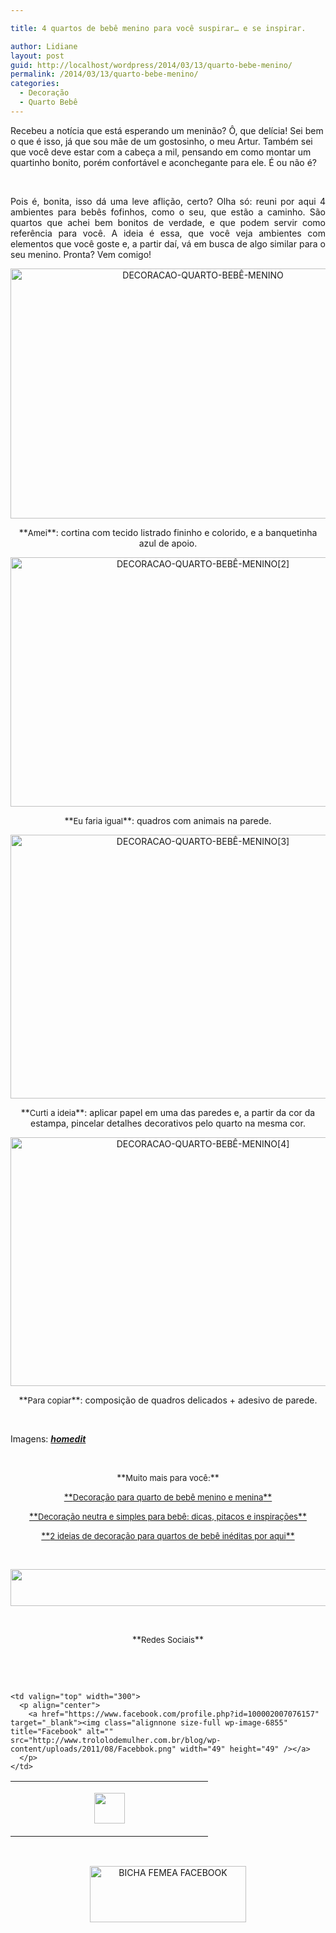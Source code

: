 ```yaml
---

title: 4 quartos de bebê menino para você suspirar… e se inspirar.

author: Lidiane
layout: post
guid: http://localhost/wordpress/2014/03/13/quarto-bebe-menino/
permalink: /2014/03/13/quarto-bebe-menino/
categories:
  - Decoração
  - Quarto Bebê
---
```

Recebeu a notícia que está esperando um meninão? Ô, que delícia! Sei bem o que é isso, já que sou mãe de um gostosinho, o meu Artur. Também sei que você deve estar com a cabeça a mil, pensando em como montar um quartinho bonito, porém confortável e aconchegante para ele. É ou não é?

&nbsp;

<p align="justify">
  Pois é, bonita, isso dá uma leve aflição, certo? Olha só: reuni por aqui 4 ambientes para bebês fofinhos, como o seu, que estão a caminho. São quartos que achei bem bonitos de verdade, e que podem servir como referência para você. A ideia é essa, que você veja ambientes com elementos que você goste e, a partir daí, vá em busca de algo similar para o seu menino. Pronta? Vem comigo!
</p>

<!--more-->

<p align="center">
  <a href="http://www.trololodemulher.com.br/blog/wp-content/uploads/2014/03/DECORACAO-QUARTO-BEBÊ-MENINO.jpg"><img class="alignnone size-full wp-image-9971" alt="DECORACAO-QUARTO-BEBÊ-MENINO" src="http://www.trololodemulher.com.br/blog/wp-content/uploads/2014/03/DECORACAO-QUARTO-BEBÊ-MENINO.jpg" width="600" height="400" /></a>
</p>

<p align="center">
  **<span style="font-size: small;">Amei</span>**: cortina com tecido listrado fininho e colorido, e a banquetinha azul de apoio.
</p>

<p align="center">
  <a href="http://www.trololodemulher.com.br/blog/wp-content/uploads/2014/03/DECORACAO-QUARTO-BEBÊ-MENINO2.jpg"><img class="alignnone size-full wp-image-9972" alt="DECORACAO-QUARTO-BEBÊ-MENINO[2]" src="http://www.trololodemulher.com.br/blog/wp-content/uploads/2014/03/DECORACAO-QUARTO-BEBÊ-MENINO2.jpg" width="600" height="399" /></a>
</p>

<p align="center">
  **<span style="font-size: small;">Eu faria igual</span>**: quadros com animais na parede.
</p>

<p align="center">
  <a href="http://www.trololodemulher.com.br/blog/wp-content/uploads/2014/03/DECORACAO-QUARTO-BEBÊ-MENINO3.jpg"><img class="alignnone size-full wp-image-9973" alt="DECORACAO-QUARTO-BEBÊ-MENINO[3]" src="http://www.trololodemulher.com.br/blog/wp-content/uploads/2014/03/DECORACAO-QUARTO-BEBÊ-MENINO3.jpg" width="600" height="422" /></a>
</p>

<p align="center">
  **<span style="font-size: small;">Curti a ideia</span>**: aplicar papel em uma das paredes e, a partir da cor da estampa, pincelar detalhes decorativos pelo quarto na mesma cor.
</p>

<p align="center">
  <a href="http://www.trololodemulher.com.br/blog/wp-content/uploads/2014/03/DECORACAO-QUARTO-BEBÊ-MENINO4.jpg"><img class="alignnone size-full wp-image-9974" alt="DECORACAO-QUARTO-BEBÊ-MENINO[4]" src="http://www.trololodemulher.com.br/blog/wp-content/uploads/2014/03/DECORACAO-QUARTO-BEBÊ-MENINO4.jpg" width="600" height="398" /></a>
</p>

<p align="center">
  **<span style="font-size: small;">Para copiar</span>**: composição de quadros delicados + adesivo de parede.
</p>

&nbsp;

Imagens: **_<a href="http://www.homedit.com/" target="_blank">homedit</a>_**

&nbsp;

<p align="center">
  **<span style="font-size: small;">Muito mais para você:</span>**
</p>

<p align="center">
  <a href="http://www.decoracaodacasa.com/decoracao-quarto-bebe/" target="_blank">**<span style="font-size: small;">Decoração para quarto de bebê menino e menina</span>**</a>
</p>

<p align="center">
  <a href="http://www.decoracaodacasa.com/decoracao-bebe/" target="_blank">**<span style="font-size: small;">Decoração neutra e simples para bebê: dicas, pitacos e inspirações</span>**</a>
</p>

<p align="center">
  <a href="http://www.decoracaodacasa.com/decoracao-quartos-de-bebes/" target="_blank">**<span style="font-size: small;">2 ideias de decoração para quartos de bebê inéditas por aqui</span>**</a>
</p>

&nbsp;

<p align="center">
  <a href="http://feedburner.google.com/fb/a/mailverify?uri=blogbichafemea&loc=pt_BR" target="_blank"><img class="alignnone size-full wp-image-8451" title="Assine o Bicha Fêmea grátis!" alt="" src="http://www.trololodemulher.com.br/blog/wp-content/uploads/2012/01/rodapé.png" width="600" height="59" /></a>
</p>

&nbsp;

<p align="center">
  **<span style="font-size: small;">Redes Sociais</span>**
</p>

&nbsp;

&nbsp;

<table width="600" border="0" cellspacing="0" cellpadding="2">
  <tr>
    <td valign="top" width="300">
      <p align="center">
        <a href="https://twitter.com/#%21/bichafemea" target="_blank"><img class="alignnone size-full wp-image-6857" title="Twitter" alt="" src="http://www.trololodemulher.com.br/blog/wp-content/uploads/2011/08/Twitter.png" width="49" height="49" /></a>
      </p>
    </td>
    
    <td valign="top" width="300">
      <p align="center">
        <a href="https://www.facebook.com/profile.php?id=100002007076157" target="_blank"><img class="alignnone size-full wp-image-6855" title="Facebook" alt="" src="http://www.trololodemulher.com.br/blog/wp-content/uploads/2011/08/Facebbok.png" width="49" height="49" /></a>
      </p>
    </td>
  </tr>
</table>

&nbsp;

<p style="text-align: center;">
  <a href="https://www.facebook.com/bichafemea" target="_blank"><img class="alignnone size-full wp-image-9849" alt="BICHA FEMEA FACEBOOK" src="http://www.trololodemulher.com.br/blog/wp-content/uploads/2014/01/BICHA-FEMEA-FACEBOOK1.png" width="250" height="90" /></a>
</p>